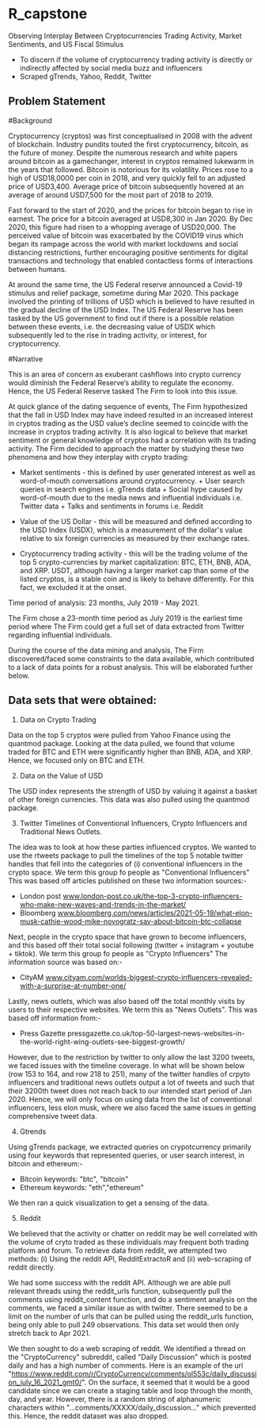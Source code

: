 # R_capstone 
Observing Interplay Between Cryptocurrencies Trading Activity, Market Sentiments, and US Fiscal Stimulus

- To discern if the volume of cryptocurrency trading activity is directly or indirectly affected by social media buzz and influencers
- Scraped gTrends, Yahoo, Reddit, Twitter



## Problem Statement

#Background 

Cryptocurrency (cryptos) was first conceptualised in 2008 with the advent of blockchain. Industry pundits touted the first cryptocurrency, bitcoin, as the future of money. Despite the numerous research and white papers around bitcoin as a gamechanger, interest in cryptos remained lukewarm in the years that followed. Bitcoin is notorious for its volatility. Prices rose to a high of USD18,0000 per coin in 2018, and very quickly fell to an adjusted price of USD3,400. Average price of bitcoin subsequently hovered at an average of around USD7,500 for the most part of 2018 to 2019. 

Fast forward to the start of 2020, and the prices for bitcoin began to rise in earnest. The price for a bitcoin averaged at USD8,300 in Jan 2020. By Dec 2020, this figure had risen to a whopping average of USD20,000. The perceived value of bitcoin was exacerbated by the COVID19 virus which began its rampage across the world with market lockdowns and social distancing restrictions, further encouraging positive sentiments for digital transactions and technology that enabled contactless forms of interactions between humans.

At around the same time, the US Federal reserve announced a Covid-19 stimulus and relief package, sometime during Mar 2020. This package involved the printing of trillions of USD which is believed to have resulted in the gradual decline of the USD Index. The US Federal Reserve has been tasked by the US government to find out if there is a possible relation between these events, i.e. the decreasing value of USDX which subsequently led to the rise in trading activity, or interest, for cryptocurrency.

#Narrative

This is an area of concern as exuberant cashflows  into crypto currency would diminish the Federal Reserve’s ability to regulate the economy.  Hence, the US Federal Reserve tasked The Firm to look into this issue. 

At quick glance of the dating sequence of events, The Firm hypothesized that the fall in USD Index may have indeed resulted in an increased interest in cryptos trading as the USD value’s decline seemed to coincide with the increase in cryptos trading activity. It is also logical to believe that market sentiment or general knowledge of cryptos had a correlation with its trading activity. The Firm decided to approach the matter by studying these two phenomena and how they interplay with crypto trading: 

  - Market sentiments - this is defined by user generated interest as well as word-of-mouth conversations         around cryptocurrency. 
          + User search queries in search engines i.e. gTrends data
          + Social hype caused by word-of-mouth due to the media news and influential individuals i.e. Twitter             data
          + Talks and sentiments in forums i.e. Reddit

  - Value of the US Dollar - this will be measured and defined according to the USD Index (USDX), which is a      measurement of the dollar's value relative to six foreign currencies as measured by their exchange rates.

  - Cryptocurrency trading activity - this will be the trading volume of the top 5 crypto-currencies by market     capitalization: BTC, ETH, BNB, ADA, and XRP. USDT, although having a larger market cap than some of the        listed cryptos, is a stable coin and is likely to behave differently. For this fact, we excluded it at the     onset.

Time period of analysis: 23 months, July 2019 - May 2021. 

The Firm chose a 23-month time period as July 2019 is the earliest time period where The Firm could get a full set of data extracted from Twitter regarding influential individuals. 

During the course of the data mining and analysis, The Firm discovered/faced some constraints to the data available, which contributed to a lack of data points for a robust analysis. This will be elaborated further below.


## Data sets that were obtained:

  1. Data on Crypto Trading
  
  Data on the top 5 cryptos were pulled from Yahoo Finance using the quantmod package. Looking at the data pulled, we found that volume traded for BTC and ETH were significantly higher than BNB, ADA, and XRP. Hence, we focused only on BTC and ETH. 
  
  2. Data on the Value of USD
  
  The USD index represents the strength of USD by valuing it against a basket of other foreign currencies. This data was also pulled using the quantmod package. 
  
  3. Twitter Timelines of Conventional Influencers, Crypto Influencers and Traditional News Outlets. 
  
  The idea was to look at how these parties influenced cryptos. We wanted to use the rtweets package to pull the timelines of the top 5 notable twitter handles that fell into the categories of (i) conventional influencers in the crypto space.  We term this group fo people as "Conventional Influencers"
  This was based off articles published on these two information sources:-
  - London post 
  www.london-post.co.uk/the-top-3-crypto-influencers-who-make-new-waves-and-trends-in-the-market/
  - Bloomberg 
  www.bloomberg.com/news/articles/2021-05-19/what-elon-musk-cathie-wood-mike-novogratz-say-about-bitcoin-btc-collapse
  
  Next, people in the crypto space that have grown to become influencers, and this based off their total social following (twitter + instagram + youtube + tiktok). We term this group fo people as "Crypto Influencers"
  The information source was based on:-
  - CityAM
  www.cityam.com/worlds-biggest-crypto-influencers-revealed-with-a-surprise-at-number-one/
  
  Lastly, news outlets, which was also based off the total monthly visits by users to their respective websites. 
   We term this as "News Outlets". This was based off information from:-
   - Press Gazette
   pressgazette.co.uk/top-50-largest-news-websites-in-the-world-right-wing-outlets-see-biggest-growth/
  
  However, due to the restriction by twitter to only allow the last 3200 tweets, we faced issues with the timeline coverage. In what will be shown below (row 153 to 164, and row 218 to 251), many of the twitter handles of crpyto influencers and traditional news outlets output a lot of tweets and such that their 3200th tweet does not reach back to our intended start period of Jan 2020. Hence, we will only focus on using data from the list of conventional influencers, less elon musk, where we also faced the same issues in getting comprehensive tweet data.
  
  4. Gtrends 

  Using gTrends package, we extracted queries on crypotcurrency primarily using four keywords that represented queries, or user search interest, in bitcoin and ethereum:-
- Bitcoin keywords: "btc", "bitcoin" 
- Ethereum keywords: "eth","ethereum"

We then ran a quick visualization to get a sensing of the data. 

  5. Reddit
  
  We believed that the activity or chatter on reddit may be well correlated with the volume of cryto traded as these individuals may frequent both trading platform and forum. To retrieve data from reddit, we attempted two methods: (i) Using the reddit API, RedditExtractoR and (ii) web-scraping of reddit directly. 
  
  We had some success with the reddit API. Although we are able pull relevant threads using the reddit_urls function, subsequently pull the comments using reddit_content function, and do a sentiment analysis on the comments, we faced a similar issue as with twitter. There seemed to be a limit on the number of urls that can be pulled using the reddit_urls function, being only able to pull 249 observations. This data set would then only stretch back to Apr 2021.
  
  We then sought to do a web scraping of reddit. We identified a thread on the "CryptoCurrency" subreddit, called "Daily Discussion" which is posted daily and has a high number of comments. Here is an example of the url "https://www.reddit.com/r/CryptoCurrency/comments/ol553c/daily_discussion_july_16_2021_gmt0/". On the surface, it seemed that it would be a good candidate since we can create a staging table and loop through the month, day, and year. However, there is a random string of alphanumeric characters within "...comments/XXXXX/daily_discussion..." which prevented this. Hence, the reddit dataset was also dropped. 

